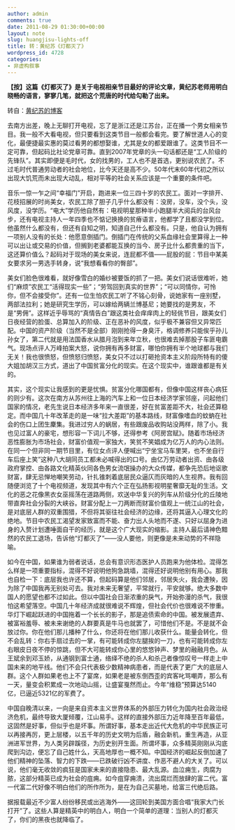 ```yaml
---
author: admin
comments: true
date: 2011-08-29 01:30:00+00:00
layout: note
slug: huangjisu-lights-off
title: 转：黄纪苏《灯都灭了》
wordpress_id: 4728
categories:
- 非虚构叙事
---
```


**【按】这篇《灯都灭了》是关于电视相亲节目最好的评论文章，黄纪苏老师用明白晓畅的语言，寥寥几笔，就把这个荒唐的时代给勾勒了出来。**

转自：[黄纪苏的博客](http://blog.voc.com.cn/huangjisu/)

去南方出差，晚上无聊打开电视，忘了是浙江还是江苏台，正在播一个男女相亲节目。我一般不大看电视，但只要看到这类节目一般都会看完。要了解世道人心的变化，最便捷最实惠的莫过看男的都想娶谁，尤其是女的都爱跟谁了。这类节目不一定可靠，但起码比社论党章可靠。直到2007年党章的头一句话都还是“工人阶级的先锋队”。其实即便是毛时代，女的找男的，工人也不是首选，更别说农民了。不过毛时代普通劳动者的社会地位，比今天还是高不少。50年代末60年代初之所以出现大饥荒而未出现大动乱，相对平等的社会关系应该是一个重要的条件吧。
 
音乐一惊一乍之间“幸福门”开启，跑进来一位三四十岁的农民工。面对一字排开、花枝招展的时尚美女，农民工除了胆子几乎什么都没有：没房，没车，没个头，没风度，没学历。“电大”学历他自然有：电视明星那种半小跑腿半大阅兵的台风台步，还有电视主持人一年四季也不惦记换换的贫瘠语言，他都学了且都没学到位。他虽然什么都没有，但还有自知之明，知道自己什么都没有。只是，他自认为拥有一项别人没有的长处：他愿意倒插门。倒插门在传统的父系血缘社会里算得上一种可以出让或交易的价值，但搁到老婆都能互换的当今、房子比什么都贵重的当下，这还算价值么？起码对于现场的美女来说，连屁都不值——屁股的屁：节目中某美女要求另一男选手转身，说“我想看看你的臀部”。
 
美女们脸色很难看，就好像雪白的婚纱被要饭的抓了一把。美女们说话很难听，她们“麻烦”农民工“活得现实一些”；“劳驾回到真实的世界”；“可以同情你，可怜你，但不会接受你”。还有一位生怕农民工听了不铭心刻骨，说她家有一座别墅，两部法拉利；她是研究生学历，可以嫁给两辆兰博基尼；她要找的是男友，不是“男佣”。这样近乎辱骂的“真情告白”跟这类社会痒痒肉上的轻佻节目，跟美女们日夜经营的脸蛋、总算加入的阶级、正在恶补的风度，似乎极不兼容但又异常匹配。中国的资产阶级（当然不是全部）刚刚抢得一身臭汗，格调修养只能俟乎孙儿孙女了，第二代就是用法国香水从腊月泡到来年立秋，也很难去掉那股子车匪电霸气。现场点评人万峰拍案大怒，说你拥有再多财富，哪怕你拥有半个地球都与我们无关！我也很愤怒，但愤怒归愤怒，美女只不过以打砸抢资本主义阶段所特有的傻大姐加胡汉三方式，道出了中国贫富分化的现实。在这个现实中，谁跟谁都是有关的。
 
其实，这个现实让我感到的更是忧惧。贫富分化哪国都有，但像中国这样丧心病狂的则少有。这次在南方从苏州往上海的汽车上和一位日本经济学家邻座，问起他们国家的情况，老先生说日本经济多年来一直很差，好在贫富差距不大，社会还算稳定。而中国几十年改革走的是一味“拉大差距”的基本路线，财富像嗜血的蚊蚋在社会的伤口上团生麇集。我进过穷人的蜗居，有些跟废品收购站没两样，除了小。我也见过富人的豪宅，想形容一下词儿不够，还得参考《阿房宫赋》。随着市场经济恶性膨胀为市场社会，财富价值观一家独大，笑贫不笑娼成为亿万人的内心法则。在同一个但非同一期节目里，有位女点评人便喊出“宁坐宝马车里哭，也不坐自行车后座上笑”这种八大胡同员工都未必喊得出的口号。由亿万劳动者出资、由各级政府掌控、由各路文化精英伙同各色男女流氓操办的大众传媒，都争先恐后地讴歌财富，肆无忌惮地嘲笑劳动，针扎锥刺着底层民众逼仄而灰暗的人生视界。我有回随便浏览了十个电视频道，发现其中有六个正在弘扬影视明星奢靡无耻的生活。文化的恶之花像黑衣女巫摇荡在道路两侧，欢送中华复兴的列车从阶级分化的丘陵地带直奔社会分裂的大峡谷。财富分配上一刀两断而财富价值观上一统江山的社会，是对底层人群的双重围猎，不但将其驱往社会经济的边缘，还将其逼入心理文化的绝地。节目中农民工渴望发家致富而不能、奋力出人头地而不遂、只好以屈身为进身的入赘计划遭唾面自干的经历，就是这个广大现实的缩影。主持人最后请神色黯然的农民工退场，告诉他“灯都灭了”——没人要他，则更像是未来动势的不祥隐喻。
                                               
如今在中国，如果谁为弱者说话，总会有意识形态医护人员跑来为他体检。混得怎么样是一项重要指标，混得不好说明他狗急跳墙，混得还好说明他别有用心。那我也自检一下：底层我也许还不算，但起码算是他们邻居，邻居失火，我会遭殃，因为除了中国我再无别处可去。我对未来无奢望，平常就行，平安就够。绝大多数中国人的愿望也都不过如此。但以中国社会日渐浓重的戾气，开始弥漫的杀气，我很怕这希望落空。中国几十年经济成就很难说不辉煌，但社会代价也很难说不惨重。华灯下崛起跃进的中国拖着一个长长的影子，那是追债索命的中国。被发展遗弃、被富裕羞辱、被未来谢绝的人群要真是牛马也就罢了，可惜他们不是。不是就不会放过你。你在他们那儿播种了什么，你还将在他们那儿收获什么。能量会转化，但不会乱转：你右手扇过去的一掌，有可能转成你左腿挨的一刀，也有可能转成你左右眼皮日夜不停的惊跳，但不大可能转成你心里的悠悠钟声、梦里的融融月色。从王斌余到邓玉娇，从通钢到富士通，络绎不绝的杀人和杀己者像惊叹号一样走上中国未来的地平线。他们不会只代表极少数精神病患者，而是代表了更广大的底层人群。这个人群如果老也上不了宴席，如果老是被东倒西歪的宾客叱骂嘲弄，那么有一天，量变会积累成一次地动山摇，让盛宴戛然而止。今年“维稳”预算达5140亿，已逼近5321亿的军费了。
 
中国自晚清以来，一向是来自资本主义世界体系的外部压力转化为国内社会政治经济危机，最终导致大厦倾覆，江山易手。这样的直接外部压力近年降至百年最低，这固然是好事，但似乎也是坏事。所谓好事，基本走出近代大危机的中华民族正可以再接再厉，更上层楼，以五千年的历史文明为后盾，融会新机，重生再造，从亚洲进军世界，为人类另辟蹊径，为历史别开生面。所谓坏事，众多精英刚刚从沟底爬到沟边，便忘了自己姓什么，天高地厚也一概不知。中国经济的崛起反倒加速了他们精神的坠落、智力的下跌——已跌破行凶不讲度、作恶不避人的大关了。可以说，他们毫无收敛的疯狂是国家未来的直接隐患、最大乱源。血泣痈生，肉腐为脓，这部分精英已成为社会的疽痈。如今疽穿痈溃，流出腐烂而放肆的富二代。富一代富二代好像不明白他们的所作所为，是在为自己买墓地，给富三代绝后路。
 
据报载最近不少富人纷纷移民或出逃海外——这回轮到美国方面合唱“我家大门长打开”了。这些人算是精英中的明白人，明白一个简单的道理：当别人的灯都灭了，你们的黑夜也就降临了。
 
